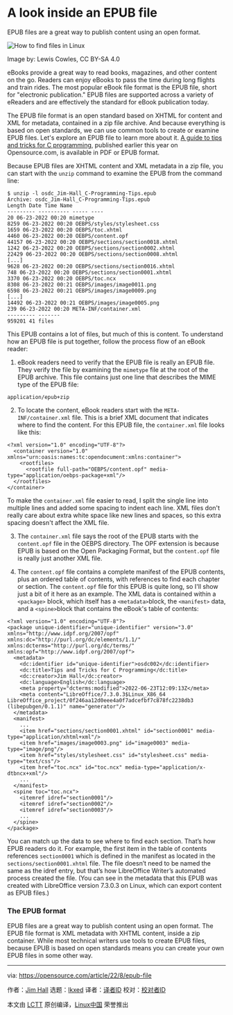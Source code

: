 [#]: subject: "A look inside an EPUB file"
[#]: via: "https://opensource.com/article/22/8/epub-file"
[#]: author: "Jim Hall https://opensource.com/users/jim-hall"
[#]: collector: "lkxed"
[#]: translator: "geekpi"
[#]: reviewer: " "
[#]: publisher: " "
[#]: url: " "

A look inside an EPUB file
======
EPUB files are a great way to publish content using an open format.

![How to find files in Linux][1]

Image by: Lewis Cowles, CC BY-SA 4.0

eBooks provide a great way to read books, magazines, and other content on the go. Readers can enjoy eBooks to pass the time during long flights and train rides. The most popular eBook file format is the EPUB file, short for "electronic publication." EPUB files are supported across a variety of eReaders and are effectively the standard for eBook publication today.

The EPUB file format is an open standard based on XHTML for content and XML for metadata, contained in a zip file archive. And because everything is based on open standards, we can use common tools to create or examine EPUB files. Let's explore an EPUB file to learn more about it. [A guide to tips and tricks for C programming][2], published earlier this year on Opensource.com, is available in PDF or EPUB format.

Because EPUB files are XHTML content and XML metadata in a zip file, you can start with the `unzip` command to examine the EPUB from the command line:

```
$ unzip -l osdc_Jim-Hall_C-Programming-Tips.epub 
Archive: osdc_Jim-Hall_C-Programming-Tips.epub
Length Date Time Name
--------- ---------- ----- ----
20 06-23-2022 00:20 mimetype
8259 06-23-2022 00:20 OEBPS/styles/stylesheet.css
1659 06-23-2022 00:20 OEBPS/toc.xhtml
4460 06-23-2022 00:20 OEBPS/content.opf
44157 06-23-2022 00:20 OEBPS/sections/section0018.xhtml
1242 06-23-2022 00:20 OEBPS/sections/section0002.xhtml
22429 06-23-2022 00:20 OEBPS/sections/section0008.xhtml
[...]
9628 06-23-2022 00:20 OEBPS/sections/section0016.xhtml
748 06-23-2022 00:20 OEBPS/sections/section0001.xhtml
3370 06-23-2022 00:20 OEBPS/toc.ncx
8308 06-23-2022 00:21 OEBPS/images/image0011.png
6598 06-23-2022 00:21 OEBPS/images/image0009.png
[...]
14492 06-23-2022 00:21 OEBPS/images/image0005.png
239 06-23-2022 00:20 META-INF/container.xml
--------- -------
959201 41 files
```

This EPUB contains a lot of files, but much of this is content. To understand how an EPUB file is put together, follow the process flow of an eBook reader:

1. eBook readers need to verify that the EPUB file is really an EPUB file. They verify the file by examining the `mimetype` file at the root of the EPUB archive. This file contains just one line that describes the MIME type of the EPUB file:

```
application/epub+zip
```

2. To locate the content, eBook readers start with the `META-INF/container.xml` file. This is a brief XML document that indicates where to find the content. For this EPUB file, the `container.xml` file looks like this:

```
<?xml version="1.0" encoding="UTF-8"?>
  <container version="1.0" xmlns="urn:oasis:names:tc:opendocument:xmlns:container">
    <rootfiles>
      <rootfile full-path="OEBPS/content.opf" media-type="application/oebps-package+xml"/>
  </rootfiles>
</container>
```

To make the `container.xml` file easier to read, I split the single line into multiple lines and added some spacing to indent each line. XML files don't really care about extra white space like new lines and spaces, so this extra spacing doesn't affect the XML file.

3. The `container.xml` file says the root of the EPUB starts with the `content.opf` file in the OEBPS directory. The OPF extension is because EPUB is based on the Open Packaging Format, but the `content.opf` file is really just another XML file.

4. The `content.opf` file contains a complete manifest of the EPUB contents, plus an ordered table of contents, with references to find each chapter or section. The `content.opf` file for this EPUB is quite long, so I'll show just a bit of it here as an example.
The XML data is contained within a `<package>` block, which itself has a `<metadata>`block, the `<manifest>` data, and a `<spine>`block that contains the eBook's table of contents:

```
<?xml version="1.0" encoding="UTF-8"?>
<package unique-identifier="unique-identifier" version="3.0" xmlns="http://www.idpf.org/2007/opf" xmlns:dc="http://purl.org/dc/elements/1.1/" xmlns:dcterms="http://purl.org/dc/terms/" xmlns:opf="http://www.idpf.org/2007/opf">
  <metadata>
    <dc:identifier id="unique-identifier">osdc002</dc:identifier>
    <dc:title>Tips and Tricks for C Programming</dc:title>
    <dc:creator>Jim Hall</dc:creator>
    <dc:language>English</dc:language>
    <meta property="dcterms:modified">2022-06-23T12:09:13Z</meta>
    <meta content="LibreOffice/7.3.0.3$Linux_X86_64 LibreOffice_project/0f246aa12d0eee4a0f7adcefbf7c878fc2238db3 (libepubgen/0.1.1)" name="generator"/>
  </metadata>
  <manifest>
    ...
    <item href="sections/section0001.xhtml" id="section0001" media-type="application/xhtml+xml"/>
    <item href="images/image0003.png" id="image0003" media-type="image/png"/>
    <item href="styles/stylesheet.css" id="stylesheet.css" media-type="text/css"/>
    <item href="toc.ncx" id="toc.ncx" media-type="application/x-dtbncx+xml"/>
    ...
  </manifest>
  <spine toc="toc.ncx">
    <itemref idref="section0001"/>
    <itemref idref="section0002"/>
    <itemref idref="section0003"/>
    ...
  </spine>
</package>
```

You can match up the data to see where to find each section. That’s how EPUB readers do it. For example, the first item in the table of contents references `section0001` which is defined in the manifest as located in the `sections/section0001.xhtml` file. The file doesn’t need to be named the same as the idref entry, but that’s how LibreOffice Writer’s automated process created the file. (You can see in the metadata that this EPUB was created with LibreOffice version 7.3.0.3 on Linux, which can export content as EPUB files.)

### The EPUB format

EPUB files are a great way to publish content using an open format. The EPUB file format is XML metadata with XHTML content, inside a zip container. While most technical writers use tools to create EPUB files, because EPUB is based on open standards means you can create your own EPUB files in some other way.

--------------------------------------------------------------------------------

via: https://opensource.com/article/22/8/epub-file

作者：[Jim Hall][a]
选题：[lkxed][b]
译者：[译者ID](https://github.com/译者ID)
校对：[校对者ID](https://github.com/校对者ID)

本文由 [LCTT](https://github.com/LCTT/TranslateProject) 原创编译，[Linux中国](https://linux.cn/) 荣誉推出

[a]: https://opensource.com/users/jim-hall
[b]: https://github.com/lkxed
[1]: https://opensource.com/sites/default/files/lead-images/find-file-linux-code_magnifying_glass_zero.png
[2]: https://opensource.com/downloads/guide-c-programming
